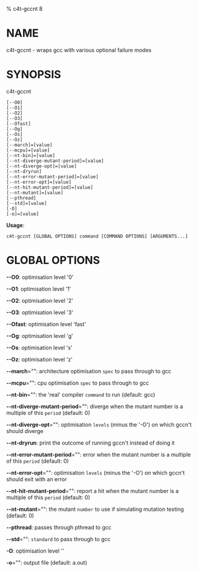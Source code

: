 % c4t-gccnt 8

# NAME

c4t-gccnt - wraps gcc with various optional failure modes

# SYNOPSIS

c4t-gccnt

```
[--O0]
[--O1]
[--O2]
[--O3]
[--Ofast]
[--Og]
[--Os]
[--Oz]
[--march]=[value]
[--mcpu]=[value]
[--nt-bin]=[value]
[--nt-diverge-mutant-period]=[value]
[--nt-diverge-opt]=[value]
[--nt-dryrun]
[--nt-error-mutant-period]=[value]
[--nt-error-opt]=[value]
[--nt-hit-mutant-period]=[value]
[--nt-mutant]=[value]
[--pthread]
[--std]=[value]
[-O]
[-o]=[value]
```

**Usage**:

```
c4t-gccnt [GLOBAL OPTIONS] command [COMMAND OPTIONS] [ARGUMENTS...]
```

# GLOBAL OPTIONS

**--O0**: optimisation level '0'

**--O1**: optimisation level '1'

**--O2**: optimisation level '2'

**--O3**: optimisation level '3'

**--Ofast**: optimisation level 'fast'

**--Og**: optimisation level 'g'

**--Os**: optimisation level 's'

**--Oz**: optimisation level 'z'

**--march**="": architecture optimisation `spec` to pass through to gcc

**--mcpu**="": cpu optimisation `spec` to pass through to gcc

**--nt-bin**="": the 'real' compiler `command` to run (default: gcc)

**--nt-diverge-mutant-period**="": diverge when the mutant number is a multiple of this `period` (default: 0)

**--nt-diverge-opt**="": optimisation `levels` (minus the '-O') on which gccn't should diverge

**--nt-dryrun**: print the outcome of running gccn't instead of doing it

**--nt-error-mutant-period**="": error when the mutant number is a multiple of this `period` (default: 0)

**--nt-error-opt**="": optimisation `levels` (minus the '-O') on which gccn't should exit with an error

**--nt-hit-mutant-period**="": report a hit when the mutant number is a multiple of this `period` (default: 0)

**--nt-mutant**="": the mutant `number` to use if simulating mutation testing (default: 0)

**--pthread**: passes through pthread to gcc

**--std**="": `standard` to pass through to gcc

**-O**: optimisation level ''

**-o**="": output file (default: a.out)

